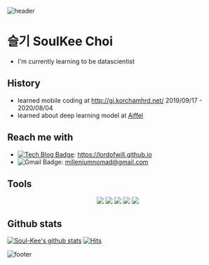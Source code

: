 ![header](https://capsule-render.vercel.app/api?type=waving&&color=gradient&height=100&section=header&fontSize=90)

# 슬기 SoulKee Choi
+ I'm currently learning to be datascientist

## History
+ learned mobile coding at http://gj.korchamhrd.net/ 2019/09/17 - 2020/08/04
+ learned about deep learning model at [Aiffel](https://lms.aiffel.io/)

## Reach me with
+ [![Tech Blog Badge](http://img.shields.io/badge/-Tech%20blog-black?style=flat-square&logo=github&link=https://sda96.github.io/)](https://lordofwill.github.io/): https://lordofwill.github.io
+ ![Gmail Badge](https://img.shields.io/badge/Gmail-d14836?style=flat-square&logo=Gmail&logoColor=white&link=mailto:qkrckdgus96@gmail.com): milleniumnomad@gmail.com

## Tools 
<div align = "center">
<img src="https://img.shields.io/badge/TensorFlow-FF6F00.svg?style=flat-square&logo=TensorFlow&logoColor=white"/>
<img src="https://img.shields.io/badge/Git-F05032?style=flat-square&logo=Git&logoColor=white"/>
<img src="https://img.shields.io/badge/Python-3776AB?style=flat-square&logo=Python&logoColor=white"/>
<img src="https://img.shields.io/badge/C-A8B9CC?style=flat-square&logo=C&logoColor=white"/>
<img src="https://img.shields.io/badge/Android Studio-3DDC84.svg?style=flat-square&logo=Android Studio&logoColor=white"/>
</div>

## Github stats
[![Soul-Kee's github stats](https://github-readme-stats.vercel.app/api?username=lordofwill)](https://github.com/anuraghazra/github-readme-stats)
[![Hits](https://hits.seeyoufarm.com/api/count/incr/badge.svg?url=https%3A%2F%2Fgithub.com%2Flordofwill%2F&count_bg=%233DC8C1&title_bg=%23555555&icon=&icon_color=gradient&title=hits&edge_flat=false)](https://hits.seeyoufarm.com)


![footer](https://capsule-render.vercel.app/api?type=waving&&color=gradient&height=100&section=footer&fontSize=90)

